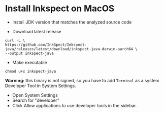 # Install Inkspect on MacOS
  
- Install JDK version that matches the analyzed source code

- Download latest release
```
curl -L \
https://github.com/InkSpect/Inkspect-java/releases/latest/download/inkspect-java-darwin-aarch64 \
--output inkspect-java
```

- Make executable
```
chmod u+x inkspect-java
```

**Warning:** this binary is not signed, so you have to add `Terminal` as a system Developer Tool in System Settings.

- Open System Settings
- Search for "developer"
- Click Allow applications to use developer tools in the sidebar.